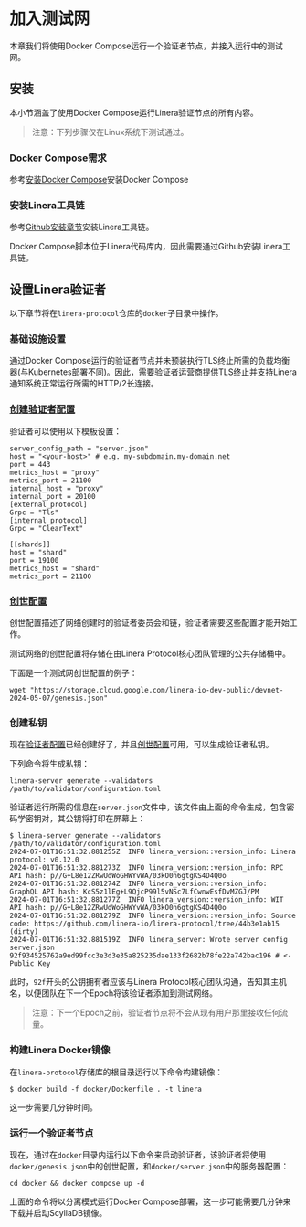 # 加入测试网

本章我们将使用Docker Compose运行一个验证者节点，并接入运行中的测试网。

## 安装

本小节涵盖了使用Docker Compose运行Linera验证节点的所有内容。

> 注意：下列步骤仅在Linux系统下测试通过。

### Docker Compose需求

参考[安装Docker Compose](https://docs.docker.com/compose/install/)安装Docker Compose

### 安装Linera工具链

参考[Github安装章节](zh_CN/developers/getting_started/installation.md#从GitHub安装)安装Linera工具链。

Docker Compose脚本位于Linera代码库内，因此需要通过Github安装Linera工具链。

## 设置Linera验证者

以下章节将在`linera-protocol`仓库的`docker`子目录中操作。

### 基础设施设置

通过Docker Compose运行的验证者节点并未预装执行TLS终止所需的负载均衡器(与Kubernetes部署不同)。因此，需要验证者运营商提供TLS终止并支持Linera通知系统正常运行所需的HTTP/2长连接。

### [创建验证者配置](zh_CN/operators/testnets/joining.md#创建验证者配置)

验证者可以使用以下模板设置：

```terminal
server_config_path = "server.json"
host = "<your-host>" # e.g. my-subdomain.my-domain.net
port = 443
metrics_host = "proxy"
metrics_port = 21100
internal_host = "proxy"
internal_port = 20100
[external_protocol]
Grpc = "Tls"
[internal_protocol]
Grpc = "ClearText"

[[shards]]
host = "shard"
port = 19100
metrics_host = "shard"
metrics_port = 21100

```

### [创世配置](zh_CN/operators/testnets/joining.md#创世配置)

创世配置描述了网络创建时的验证者委员会和链，验证者需要这些配置才能开始工作。

测试网络的创世配置将存储在由Linera Protocol核心团队管理的公共存储桶中。

下面是一个测试网创世配置的例子：

```terminal
wget "https://storage.cloud.google.com/linera-io-dev-public/devnet-2024-05-07/genesis.json"
```

### 创建私钥

现在[验证者配置](zh_CN/operators/testnets/joining.md#创建验证者配置)已经创建好了，并且[创世配置](zh_CN/operators/testnets/joining.md#创世配置)可用，可以生成验证者私钥。

下列命令将生成私钥：

```terminal
linera-server generate --validators /path/to/validator/configuration.toml
```

验证者运行所需的信息在`server.json`文件中，该文件由上面的命令生成，包含密码学密钥对，其公钥将打印在屏幕上：

```terminal
$ linera-server generate --validators /path/to/validator/configuration.toml
2024-07-01T16:51:32.881255Z  INFO linera_version::version_info: Linera protocol: v0.12.0
2024-07-01T16:51:32.881273Z  INFO linera_version::version_info: RPC API hash: p//G+L8e12ZRwUdWoGHWYvWA/03kO0n6gtgKS4D4Q0o
2024-07-01T16:51:32.881274Z  INFO linera_version::version_info: GraphQL API hash: KcS5z1lEg+L9QjcP99l5vNSc7LfCwnwEsfDvMZGJ/PM
2024-07-01T16:51:32.881277Z  INFO linera_version::version_info: WIT API hash: p//G+L8e12ZRwUdWoGHWYvWA/03kO0n6gtgKS4D4Q0o
2024-07-01T16:51:32.881279Z  INFO linera_version::version_info: Source code: https://github.com/linera-io/linera-protocol/tree/44b3e1ab15 (dirty)
2024-07-01T16:51:32.881519Z  INFO linera_server: Wrote server config server.json
92f934525762a9ed99fcc3e3d3e35a825235dae133f2682b78fe22a742bac196 # <- Public Key
```

此时，`92f`开头的公钥拥有者应该与Linera Protocol核心团队沟通，告知其主机名，以便团队在下一个Epoch将该验证者添加到测试网络。

> 注意：下一个Epoch之前，验证者节点将不会从现有用户那里接收任何流量。

### 构建Linera Docker镜像

在`linera-protocol`存储库的根目录运行以下命令构建镜像：

```terminal
$ docker build -f docker/Dockerfile . -t linera
```

这一步需要几分钟时间。

### 运行一个验证者节点

现在，通过在`docker`目录内运行以下命令来启动验证者，该验证者将使用`docker/genesis.json`中的创世配置，和`docker/server.json`中的服务器配置：

```terminal
cd docker && docker compose up -d
```

上面的命令将以分离模式运行Docker Compose部署，这一步可能需要几分钟来下载并启动ScyllaDB镜像。
